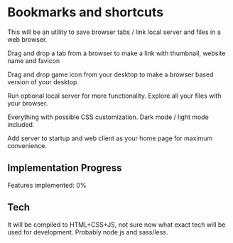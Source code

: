 # Bookmarks and shortcuts

This will be an utility to save browser tabs / link local server and files in a web browser.

Drag and drop a tab from a browser to make a link with thumbnail, website name and favicon

Drag and drop game icon from your desktop to make a browser based version of your desktop.

Run optional local server for more functionality. Explore all your files with your browser.

Everything with possible CSS customization. Dark mode / light mode included.

Add server to startup and web client as your home page for maximum convenience.

## Implementation Progress

Features implemented: 0%

## Tech

It will be compiled to HTML+CSS+JS, not sure now what exact tech will be used for development. Probably node js and sass/less.